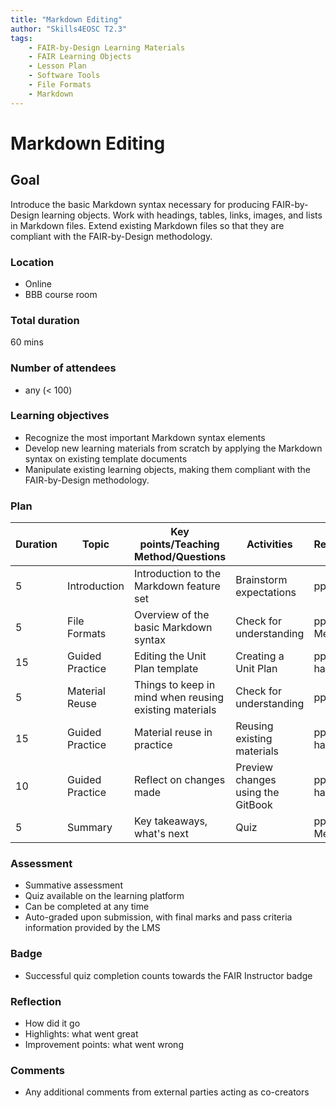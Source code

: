 ```yaml
---
title: "Markdown Editing"
author: "Skills4EOSC T2.3"
tags: 
    - FAIR-by-Design Learning Materials
    - FAIR Learning Objects
    - Lesson Plan
    - Software Tools
    - File Formats
    - Markdown
---
```


# Markdown Editing

## Goal

Introduce the basic Markdown syntax necessary for producing FAIR-by-Design learning objects. Work with headings, tables, links, images, and lists in Markdown files. Extend existing Markdown files so that they are compliant with the FAIR-by-Design methodology.

### Location

- Online
- BBB course room

### Total duration

60 mins

### Number of attendees

- any (< 100)

### Learning objectives

- Recognize the most important Markdown syntax elements
- Develop new learning materials from scratch by applying the Markdown syntax on existing template documents
- Manipulate existing learning objects, making them compliant with the FAIR-by-Design methodology. 

### Plan

| Duration | Topic           | Key points/Teaching Method/Questions                   | Activities                        | Resources      |
|----------|-----------------|--------------------------------------------------------|-----------------------------------|----------------|
| 5        | Introduction    | Introduction to the Markdown feature set               | Brainstorm expectations           | pptx           |
| 5        | File Formats    | Overview of the basic Markdown syntax                  | Check for understanding           | pptx, Menti    |
| 15       | Guided Practice | Editing the Unit Plan template                         | Creating a Unit Plan              | pptx, handouts |
| 5        | Material Reuse  | Things to keep in mind when reusing existing materials | Check for understanding           | pptx           |
| 15       | Guided Practice | Material reuse in practice                             | Reusing existing materials        | pptx, handouts |
| 10       | Guided Practice | Reflect on changes made                                | Preview changes using the GitBook | pptx, handouts |
| 5        | Summary         | Key takeaways, what's next                             | Quiz                              | pptx, Menti    |

### Assessment

- Summative assessment
- Quiz available on the learning platform
- Can be completed at any time
- Auto-graded upon submission, with final marks and pass criteria information provided by the LMS

### Badge

- Successful quiz completion counts towards the FAIR Instructor badge

### Reflection

- How did it go
- Highlights: what went great
- Improvement points: what went wrong

### Comments

- Any additional comments from external parties acting as co-creators